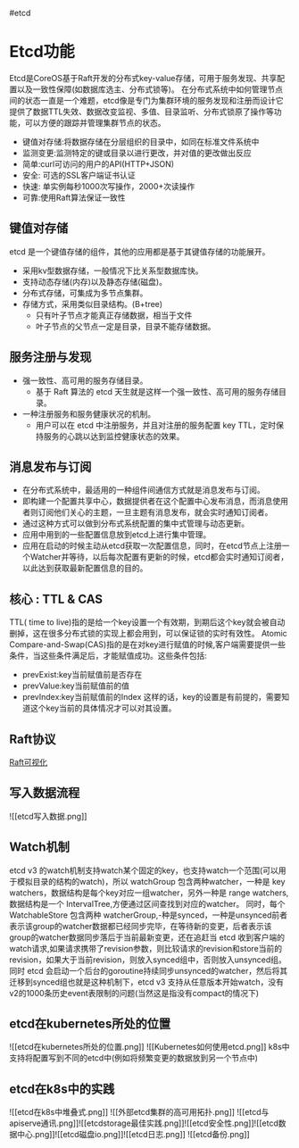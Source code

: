 #etcd
# Etcd功能
Etcd是CoreOS基于Raft开发的分布式key-value存储，可用于服务发现、共享配置以及一致性保障(如数据库选主、分布式锁等)。
在分布式系统中如何管理节点间的状态一直是一个难题，etcd像是专门为集群环境的服务发现和注册而设计它提供了数据TTL失效、数据改变监视、多值、目录监听、分布式锁原了操作等功能，可以方便的跟踪并管理集群节点的状态。
- 键值对存储:将数据存储在分层组织的目录中，如同在标准文件系统中
- 监测变更:监测特定的键或目录以进行更改，并对值的更改做出反应
- 简单:curl可访问的用户的API(HTTP+JSON)
- 安全: 可选的SSL客户端证书认证
- 快速: 单实例每秒1000次写操作，2000+次读操作
- 可靠:使用Raft算法保证一致性
## 键值对存储
etcd 是一个键值存储的组件，其他的应用都是基于其键值存储的功能展开。
- 采用kv型数据存储，一般情况下比关系型数据库快。
- 支持动态存储(内存)以及静态存储(磁盘)。
- 分布式存储，可集成为多节点集群。
- 存储方式，采用类似目录结构。(B+tree)
	- 只有叶子节点才能真正存储数据，相当于文件
	- 叶子节点的父节点一定是目录，目录不能存储数据。
## 服务注册与发现
- 强一致性、高可用的服务存储目录。
	- 基于 Raft 算法的 etcd 天生就是这样一个强一致性、高可用的服务存储目录。
- 一种注册服务和服务健康状况的机制。
	- 用户可以在 etcd 中注册服务，并且对注册的服务配置 key TTL，定时保持服务的心跳以达到监控健康状态的效果。
## 消息发布与订阅
- 在分布式系统中，最适用的一种组件间通信方式就是消息发布与订阅。
- 即构建一个配置共享中心，数据提供者在这个配置中心发布消息，而消息使用者则订阅他们关心的主题，一旦主题有消息发布，就会实时通知订阅者。
- 通过这种方式可以做到分布式系统配置的集中式管理与动态更新。
- 应用中用到的一些配置信息放到etcd上进行集中管理。
- 应用在启动的时候主动从etcd获取一次配置信息，同时，在etcd节点上注册一个Watcher并等待，以后每次配置有更新的时候，etcd都会实时通知订阅者，以此达到获取最新配置信息的目的。
## 核心 : TTL & CAS
TTL( time to live)指的是给一个key设置一个有效期，到期后这个key就会被自动删掉，这在很多分布式锁的实现上都会用到，可以保证锁的实时有效性。
Atomic Compare-and-Swap(CAS)指的是在对key进行赋值的时候,客户端需要提供一些条件，当这些条件满足后，才能赋值成功。这些条件包括:
- prevExist:key当前赋值前是否存在
- prevValue:key当前赋值前的值
- prevIndex:key当前赋值前的Index
这样的话，key的设置是有前提的，需要知道这个key当前的具体情况才可以对其设置。
## Raft协议
[Raft可视化](https://thesecretlivesofdata.com/raft/)
## 写入数据流程
![[etcd写入数据.png]]
## Watch机制
etcd v3 的watch机制支持watch某个固定的key，也支持watch一个范围(可以用于模拟目录的结构的watch)，所以 watchGroup 包含两种watcher，一种是 key watchers，数据结构是每个key对应一组watcher，另外一种是 range watchers,数据结构是一个 IntervalTree,方便通过区间查找到对应的watcher。
同时，每个 WatchableStore 包含两种 watcherGroup,-种是synced，一种是unsynced前者表示该group的watcher数据都已经同步完毕，在等待新的变更，后者表示该group的watcher数据同步落后于当前最新变更，还在追赶当 etcd 收到客户端的watch请求,如果请求携带了revision参数，则比较请求的revision和store当前的revision，如果大于当前revision，则放入synced组中，否则放入unsynced组。同时 etcd 会启动一个后台的goroutine持续同步unsynced的watcher，然后将其迁移到synced组也就是这种机制下，etcd v3 支持从任意版本开始watch，没有v2的1000条历史event表限制的问题(当然这是指没有compact的情况下)
## etcd在kubernetes所处的位置
![[etcd在kubernetes所处的位置.png]]
![[Kubernetes如何使用etcd.png]]
k8s中支持将配置写到不同的etcd中(例如将频繁变更的数据放到另一个节点中)
## etcd在k8s中的实践
![[etcd在k8s中堆叠式.png]]
![[外部etcd集群的高可用拓扑.png]]
![[etcd与apiserve通讯.png]]![[etcdstorage最佳实践.png]]![[etcd安全性.png]]![[etcd数据中心.png]]![[etcd磁盘io.png]]![[etcd日志.png]]
![[etcd备份.png]]